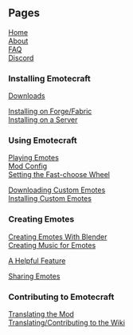 ## Pages

[Home](./home)\
[About](./about)\
[FAQ](./faq)\
[Discord](https://discord.com/invite/38e348fxVS)

### Installing Emotecraft

[Downloads](./downloads)

[Installing on Forge/Fabric](./install-client)\
[Installing on a Server](./install-server)

### Using Emotecraft

[Playing Emotes](./playing-emotes)\
[Mod Config](./mod-config)\
[Setting the Fast-choose Wheel](./setting-fast-choose-wheel)

[Downloading Custom Emotes](./download-emotes)\
[Installing Custom Emotes](./install-emotes)

### Creating Emotes

[Creating Emotes With Blender](./creating-emotes-blender)\
[Creating Music for Emotes](./creating-music)

[A Helpful Feature](./a-helpful-feature)

[Sharing Emotes](./sharing-emotes)

### Contributing to Emotecraft

[Translating the Mod](./translating-mod)\
[Translating/Contributing to the Wiki](./translating-wiki)
